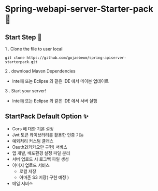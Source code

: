 # Spring-webapi-server-Starter-pack 🍩

## Start Step 🚀
1 . Clone the file to user local
```
git clone https://github.com/gojaebeom/spring-apiserver-starterpack.git
```

2 . download Maven Dependencies 
- Intellij 또는 Eclipse 와 같은 IDE 에서 메이븐 업데이트

3 . Start your server!
- Intellij 또는 Eclipse 와 같은 IDE 에서 서버 실행

## StartPack Default Option ✨
- Cors 에 대한 기본 설정 
- Jwt 토큰 라이브러리를 활용한 인증 기능 
- 예외처리 커스텀 클래스
- Oauth2(카카오만 구현) 서비스
- 앱 개발, 배포환경 설정 파일 분리
- 서버 업로드 시 로그백 파일 생성
- 이미지 업로드 서비스
    - 로컬 저장 
    - 아마존 S3 저장( 구현 예정 )
- 메일 서비스 
